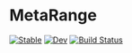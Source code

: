# MetaRange

[![Stable](https://img.shields.io/badge/docs-stable-blue.svg)](https://janablechschmidt.github.io/MetaRange.jl/stable/)
[![Dev](https://img.shields.io/badge/docs-dev-blue.svg)](https://janablechschmidt.github.io/MetaRange.jl/dev/)
[![Build Status](https://github.com/janablechschmidt/MetaRange.jl/actions/workflows/CI.yml/badge.svg?branch=main)](https://github.com/janablechschmidt/MetaRange.jl/actions/workflows/CI.yml?query=branch%3Amain)
